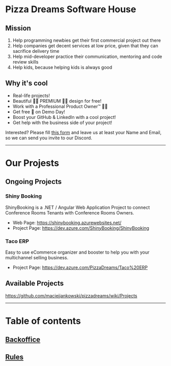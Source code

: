 # Pizza Dreams Software House

## Mission
1. Help programming newbies get their first commercial project out there
2. Help companies get decent services at low price, given that they can sacrifice delivery time
3. Help mid-developer practice their communication, mentoring and code review skills
4. Help kids, because helping kids is always good

## Why it's cool
* Real-life projects!
* Beautiful 🧚‍♀️ PREMIUM 🧚‍♀️ design for free!
* Work with a Professional Product Owner™️ 👨‍💻
* Get free 🍕 on Demo Day!
* Boost your GitHub & LinkedIn with a cool project!
* Get help with the business side of your project!

Interested? Please fill [this form](https://docs.google.com/forms/d/e/1FAIpQLScDTujh8LOhypLDzJVvZvBDUsUpdzOwZkCekJIuqfqkOo2ONQ/viewform) and leave us at least your Name and Email, so we can send you invite to our Discord.

---

# Our Projests

## Ongoing Projects

### Shiny Booking
ShinyBooking is a .NET / Angular Web Application Project to connect Conference Rooms Tenants with Conference Rooms Owners.
* Web Page: https://shinybooking.azurewebsites.net/ 
* Project Page: https://dev.azure.com/ShinyBooking/ShinyBooking 

### Taco ERP
Easy to use eCommerce organizer and booster to help you with your multichannel selling business.
* Project Page: https://dev.azure.com/PizzaDreams/Taco%20ERP 

## Available Projects
https://github.com/maciejjankowski/pizzadreams/wiki/Projects

---

# Table of contents

## [Backoffice](https://github.com/maciejjankowski/pizzadreams/milestone/2)

## [Rules](https://github.com/maciejjankowski/pizzadreams/wiki/Rules)
